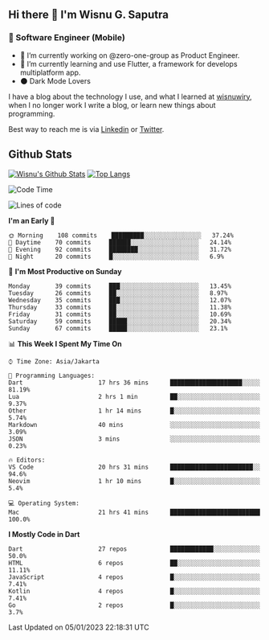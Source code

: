 ## Hi there 👋 I'm Wisnu G. Saputra

### :mobile_phone_off: Software Engineer (Mobile)

- 🔭 I’m currently working on @zero-one-group as Product Engineer.
- 🌱 I’m currently learning and use Flutter, a framework for develops multiplatform app.
- :new_moon: Dark Mode Lovers


I have a blog about the technology I use, and what I learned at [wisnuwiry](https://wisnuwiry.space/), when I no longer work I write a blog, or learn new things about programming.

Best way to reach me is via [Linkedin](https://www.linkedin.com/in/wisnu-saputra/) or [Twitter](https://twitter.com/wisnuwiry).

## Github Stats

[![Wisnu's Github Stats](https://github-readme-stats.vercel.app/api?username=wisnuwiry&count_private=true&theme=default&show_icons=true)](https://github.com/wisnuwiry)
[![Top Langs](https://github-readme-stats.vercel.app/api/top-langs/?username=wisnuwiry&layout=compact)](https://github.com/wisnuwiry)

<!--START_SECTION:waka-->
![Code Time](http://img.shields.io/badge/Code%20Time-52%20hrs%2047%20mins-blue)

![Lines of code](https://img.shields.io/badge/From%20Hello%20World%20I%27ve%20Written-943%20Thousand%20lines%20of%20code-blue)

**I'm an Early 🐤** 

```text
🌞 Morning    108 commits    █████████░░░░░░░░░░░░░░░░   37.24% 
🌆 Daytime    70 commits     ██████░░░░░░░░░░░░░░░░░░░   24.14% 
🌃 Evening    92 commits     ████████░░░░░░░░░░░░░░░░░   31.72% 
🌙 Night      20 commits     █░░░░░░░░░░░░░░░░░░░░░░░░   6.9%

```
📅 **I'm Most Productive on Sunday** 

```text
Monday       39 commits     ███░░░░░░░░░░░░░░░░░░░░░░   13.45% 
Tuesday      26 commits     ██░░░░░░░░░░░░░░░░░░░░░░░   8.97% 
Wednesday    35 commits     ███░░░░░░░░░░░░░░░░░░░░░░   12.07% 
Thursday     33 commits     ██░░░░░░░░░░░░░░░░░░░░░░░   11.38% 
Friday       31 commits     ██░░░░░░░░░░░░░░░░░░░░░░░   10.69% 
Saturday     59 commits     █████░░░░░░░░░░░░░░░░░░░░   20.34% 
Sunday       67 commits     █████░░░░░░░░░░░░░░░░░░░░   23.1%

```


📊 **This Week I Spent My Time On** 

```text
⌚︎ Time Zone: Asia/Jakarta

💬 Programming Languages: 
Dart                     17 hrs 36 mins      ████████████████████░░░░░   81.19% 
Lua                      2 hrs 1 min         ██░░░░░░░░░░░░░░░░░░░░░░░   9.37% 
Other                    1 hr 14 mins        █░░░░░░░░░░░░░░░░░░░░░░░░   5.74% 
Markdown                 40 mins             ░░░░░░░░░░░░░░░░░░░░░░░░░   3.09% 
JSON                     3 mins              ░░░░░░░░░░░░░░░░░░░░░░░░░   0.23%

🔥 Editors: 
VS Code                  20 hrs 31 mins      ███████████████████████░░   94.6% 
Neovim                   1 hr 10 mins        █░░░░░░░░░░░░░░░░░░░░░░░░   5.4%

💻 Operating System: 
Mac                      21 hrs 41 mins      █████████████████████████   100.0%

```

**I Mostly Code in Dart** 

```text
Dart                     27 repos            ████████████░░░░░░░░░░░░░   50.0% 
HTML                     6 repos             ██░░░░░░░░░░░░░░░░░░░░░░░   11.11% 
JavaScript               4 repos             █░░░░░░░░░░░░░░░░░░░░░░░░   7.41% 
Kotlin                   4 repos             █░░░░░░░░░░░░░░░░░░░░░░░░   7.41% 
Go                       2 repos             █░░░░░░░░░░░░░░░░░░░░░░░░   3.7%

```



 Last Updated on 05/01/2023 22:18:31 UTC
<!--END_SECTION:waka-->
